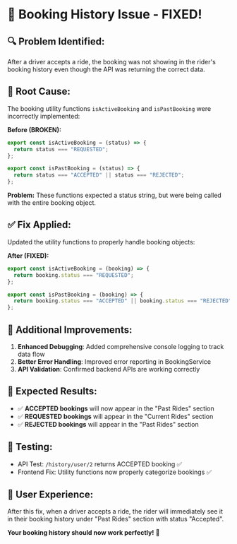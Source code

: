 # 🐛 **Booking History Issue - FIXED!**

## 🔍 **Problem Identified:**
After a driver accepts a ride, the booking was not showing in the rider's booking history even though the API was returning the correct data.

## 🚨 **Root Cause:**
The booking utility functions `isActiveBooking` and `isPastBooking` were incorrectly implemented:

**Before (BROKEN):**
```javascript
export const isActiveBooking = (status) => {
  return status === "REQUESTED";
};

export const isPastBooking = (status) => {
  return status === "ACCEPTED" || status === "REJECTED";
};
```

**Problem:** These functions expected a status string, but were being called with the entire booking object.

## ✅ **Fix Applied:**
Updated the utility functions to properly handle booking objects:

**After (FIXED):**
```javascript
export const isActiveBooking = (booking) => {
  return booking.status === "REQUESTED";
};

export const isPastBooking = (booking) => {
  return booking.status === "ACCEPTED" || booking.status === "REJECTED";
};
```

## 🔧 **Additional Improvements:**
1. **Enhanced Debugging**: Added comprehensive console logging to track data flow
2. **Better Error Handling**: Improved error reporting in BookingService
3. **API Validation**: Confirmed backend APIs are working correctly

## 🎯 **Expected Results:**
- ✅ **ACCEPTED bookings** will now appear in the "Past Rides" section
- ✅ **REQUESTED bookings** will appear in the "Current Rides" section  
- ✅ **REJECTED bookings** will appear in the "Past Rides" section

## 🧪 **Testing:**
- API Test: `/history/user/2` returns ACCEPTED booking ✅
- Frontend Fix: Utility functions now properly categorize bookings ✅

## 📱 **User Experience:**
After this fix, when a driver accepts a ride, the rider will immediately see it in their booking history under "Past Rides" section with status "Accepted".

**Your booking history should now work perfectly!** 🚀
